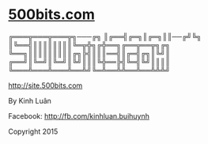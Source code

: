 # [500bits.com](http://500bits.com/)

**╔═══╦═══╦═══╦╗───╔╗**
**║╔══╣╔═╗║╔═╗║║──╔╝╚╗**
**║╚══╣║║║║║║║║╚═╦╬╗╔╬══╗╔══╦══╦╗╔╗**
**╚══╗║║║║║║║║║╔╗╠╣║║║══╣║╔═╣╔╗║╚╝║**
**╔══╝║╚═╝║╚═╝║╚╝║║║╚╬══╠╣╚═╣╚╝║║║║**
**╚═══╩═══╩═══╩══╩╝╚═╩══╩╩══╩══╩╩╩╝**

http://site.500bits.com

By Kinh Luân

Facebook: http://fb.com/kinhluan.buihuynh

Copyright 2015